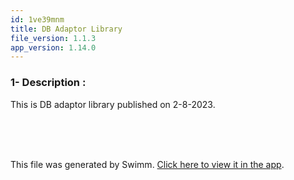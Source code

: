 ```yaml
---
id: 1ve39mnm
title: DB Adaptor Library
file_version: 1.1.3
app_version: 1.14.0
---
```


### 1- Description :<br/>
This is DB adaptor library published on 2-8-2023.

<br/>

<br/>

<br/>

This file was generated by Swimm. [Click here to view it in the app](https://app.swimm.io/repos/Yml0YnVja2V0JTNBJTNBZ3MtbGlicmFyeSUzQSUzQW5wZy13cw==/docs/1ve39mnm).
